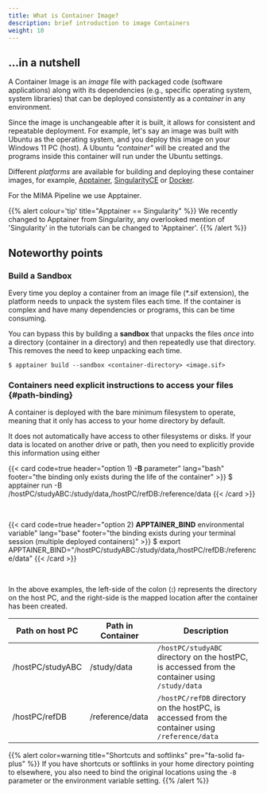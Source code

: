 ```yaml
---
title: What is Container Image?
description: brief introduction to image Containers
weight: 10
---
```


## ...in a nutshell

A Container Image is an *image* file with packaged code (software applications) along with its dependencies (e.g., specific operating system, system libraries) that can be deployed consistently as a *container* in any environment. 

Since the image is unchangeable after it is built, it allows for consistent and repeatable deployment. For example, let's say an image was built with Ubuntu as the operating system, and you deploy this image on your Windows 11 PC (host). A Ubuntu *"container"* will be created and the programs inside this container will run under the Ubuntu settings.

Different *platforms* are available for building and deploying these container images, for example, [Apptainer](https://apptainer.org/), [SingularityCE](https://sylabs.io/docs/) or [Docker]().

For the MIMA Pipeline we use Apptainer.

{{% alert colour='tip' title="Apptainer == Singularity" %}}
We recently changed to Apptainer from Singularity, any overlooked mention of 'Singularity' in the tutorials can be changed to 'Apptainer'.
{{% /alert %}}


## Noteworthy points

### Build a Sandbox

Every time you deploy a container from an image file (*.sif extension), the platform needs to unpack the system files each time. If the container is complex and have many dependencies or programs, this can be time consuming.

You can bypass this by building a **sandbox** that unpacks the files *once* into a directory (container in a directory) and then repeatedly use that directory. This removes the need to keep unpacking each time.

```
$ apptainer build --sandbox <container-directory> <image.sif>
```

### Containers need explicit instructions to access your files {#path-binding}

A container is deployed with the bare minimum filesystem to operate, meaning that it only has access to your home directory by default.

It does not automatically have access to other filesystems or disks. If your data is located on another drive or path, then you need to explicitly provide this information using either

{{< card code=true header="option 1) **-B** parameter" lang="bash" footer="the binding only exists during the life of the container" >}}
$ apptainer run -B /hostPC/studyABC:/study/data,/hostPC/refDB:/reference/data
{{< /card >}}

&nbsp;

{{< card code=true header="option 2) **APPTAINER_BIND** environmental variable" lang="base" footer="the binding exists during your terminal session (multiple deployed containers)" >}}
$ export APPTAINER_BIND="/hostPC/studyABC:/study/data,/hostPC/refDB:/reference/data"
{{< /card >}}

&nbsp;

In the above examples, the left-side of the colon (**:**) represents the directory on the host PC, and the right-side is the mapped location after the container has been created.

| Path on **host PC** | Path in Container | Description            |
|---------------------|-------------------|------------------------|
| /hostPC/studyABC    | /study/data       | `/hostPC/studyABC` directory on the hostPC, is accessed from the container using `/study/data` |
| /hostPC/refDB       | /reference/data   | `/hostPC/refDB` directory on the hostPC, is accessed from the container using `/reference/data` |


{{% alert color=warning title="Shortcuts and softlinks" pre="fa-solid fa-plus" %}}
If you have shortcuts or softlinks in your home directory pointing to elsewhere, you also need to bind the original locations using the `-B` parameter or the environment variable setting.
{{% /alert %}}


